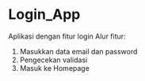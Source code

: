 # Login_App
Aplikasi dengan fitur login
Alur fitur:
1. Masukkan data email dan password
2. Pengecekan validasi
3. Masuk ke Homepage
